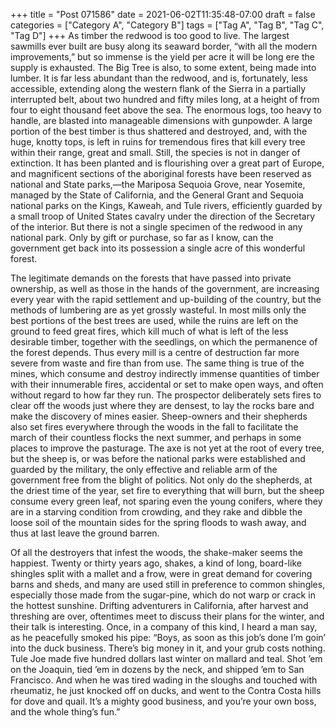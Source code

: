 +++
title = "Post 071586"
date = 2021-06-02T11:35:48-07:00
draft = false
categories = ["Category A", "Category B"]
tags = ["Tag A", "Tag B", "Tag C", "Tag D"]
+++
As timber the redwood is too good to live. The largest sawmills ever built are busy along its seaward border, “with all the modern improvements,” but so immense is the yield per acre it will be long ere the supply is exhausted. The Big Tree is also, to some extent, being made into lumber. It is far less abundant than the redwood, and is, fortunately, less accessible, extending along the western flank of the Sierra in a partially interrupted belt, about two hundred and fifty miles long, at a height of from four to eight thousand feet above the sea. The enormous logs, too heavy to handle, are blasted into manageable dimensions with gunpowder. A large portion of the best timber is thus shattered and destroyed, and, with the huge, knotty tops, is left in ruins for tremendous fires that kill every tree within their range, great and small. Still, the species is not in danger of extinction. It has been planted and is flourishing over a great part of Europe, and magnificent sections of the aboriginal forests have been reserved as national and State parks,—the Mariposa Sequoia Grove, near Yosemite, managed by the State of California, and the General Grant and Sequoia national parks on the Kings, Kaweah, and Tule rivers, efficiently guarded by a small troop of United States cavalry under the direction of the Secretary of the interior. But there is not a single specimen of the redwood in any national park. Only by gift or purchase, so far as I know, can the government get back into its possession a single acre of this wonderful forest.

The legitimate demands on the forests that have passed into private ownership, as well as those in the hands of the government, are increasing every year with the rapid settlement and up-building of the country, but the methods of lumbering are as yet grossly wasteful. In most mills only the best portions of the best trees are used, while the ruins are left on the ground to feed great fires, which kill much of what is left of the less desirable timber, together with the seedlings, on which the permanence of the forest depends. Thus every mill is a centre of destruction far more severe from waste and fire than from use. The same thing is true of the mines, which consume and destroy indirectly immense quantities of timber with their innumerable fires, accidental or set to make open ways, and often without regard to how far they run. The prospector deliberately sets fires to clear off the woods just where they are densest, to lay the rocks bare and make the discovery of mines easier. Sheep-owners and their shepherds also set fires everywhere through the woods in the fall to facilitate the march of their countless flocks the next summer, and perhaps in some places to improve the pasturage. The axe is not yet at the root of every tree, but the sheep is, or was before the national parks were established and guarded by the military, the only effective and reliable arm of the government free from the blight of politics. Not only do the shepherds, at the driest time of the year, set fire to everything that will burn, but the sheep consume every green leaf, not sparing even the young conifers, where they are in a starving condition from crowding, and they rake and dibble the loose soil of the mountain sides for the spring floods to wash away, and thus at last leave the ground barren.

Of all the destroyers that infest the woods, the shake-maker seems the happiest. Twenty or thirty years ago, shakes, a kind of long, board-like shingles split with a mallet and a frow, were in great demand for covering barns and sheds, and many are used still in preference to common shingles, especially those made from the sugar-pine, which do not warp or crack in the hottest sunshine. Drifting adventurers in California, after harvest and threshing are over, oftentimes meet to discuss their plans for the winter, and their talk is interesting. Once, in a company of this kind, I heard a man say, as he peacefully smoked his pipe: “Boys, as soon as this job’s done I’m goin’ into the duck business. There’s big money in it, and your grub costs nothing. Tule Joe made five hundred dollars last winter on mallard and teal. Shot ’em on the Joaquin, tied ’em in dozens by the neck, and shipped ’em to San Francisco. And when he was tired wading in the sloughs and touched with rheumatiz, he just knocked off on ducks, and went to the Contra Costa hills for dove and quail. It’s a mighty good business, and you’re your own boss, and the whole thing’s fun.”
